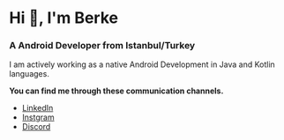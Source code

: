 # Hi 👋, I'm Berke

### A Android Developer from Istanbul/Turkey


I am actively working as a native Android Development in Java and Kotlin languages.


**You can find me through these communication channels.**

- [LinkedIn](https://www.linkedin.com/in/berkedursunoglu/)
- [Instgram](https://www.instgram.com/berkedrsnn)
- [Discord](https://www.discordapp.com/users/KOFUNNN#5689)

<!--
**berkedursunoglu/berkedursunoglu** is a ✨ _special_ ✨ repository because its `README.md` (this file) appears on your GitHub profile.

Here are some ideas to get you started:

- 🔭 I’m currently working on ...
- 🌱 I’m currently learning ...
- 👯 I’m looking to collaborate on ...
- 🤔 I’m looking for help with ...
- 💬 Ask me about ...
- 📫 How to reach me: ...
- 😄 Pronouns: ...
- ⚡ Fun fact: ...
-->
